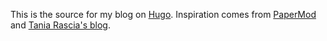 This is the source for my blog on [Hugo](https://gohugo.io/).
Inspiration comes from [PaperMod](https://github.com/adityatelange/hugo-PaperMod/)
and [Tania Rascia's blog](https://www.taniarascia.com/).

